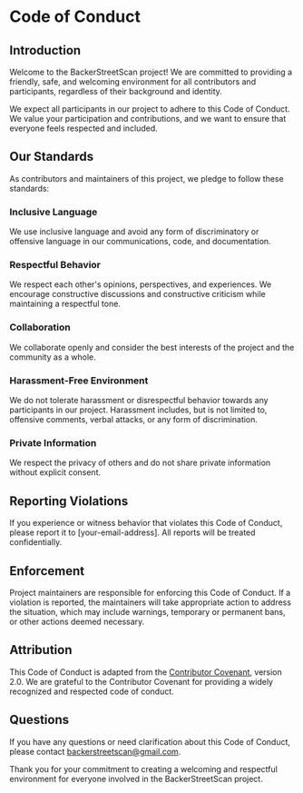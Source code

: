 # Code of Conduct

## Introduction

Welcome to the BackerStreetScan project! We are committed to providing a friendly, safe, and welcoming environment for all contributors and participants, regardless of their background and identity.

We expect all participants in our project to adhere to this Code of Conduct. We value your participation and contributions, and we want to ensure that everyone feels respected and included.

## Our Standards

As contributors and maintainers of this project, we pledge to follow these standards:

### Inclusive Language

We use inclusive language and avoid any form of discriminatory or offensive language in our communications, code, and documentation.

### Respectful Behavior

We respect each other's opinions, perspectives, and experiences. We encourage constructive discussions and constructive criticism while maintaining a respectful tone.

### Collaboration

We collaborate openly and consider the best interests of the project and the community as a whole.

### Harassment-Free Environment

We do not tolerate harassment or disrespectful behavior towards any participants in our project. Harassment includes, but is not limited to, offensive comments, verbal attacks, or any form of discrimination.

### Private Information

We respect the privacy of others and do not share private information without explicit consent.

## Reporting Violations

If you experience or witness behavior that violates this Code of Conduct, please report it to [your-email-address]. All reports will be treated confidentially.

## Enforcement

Project maintainers are responsible for enforcing this Code of Conduct. If a violation is reported, the maintainers will take appropriate action to address the situation, which may include warnings, temporary or permanent bans, or other actions deemed necessary.

## Attribution

This Code of Conduct is adapted from the [Contributor Covenant](https://www.contributor-covenant.org/version/2/0/code_of_conduct.html), version 2.0. We are grateful to the Contributor Covenant for providing a widely recognized and respected code of conduct.

## Questions

If you have any questions or need clarification about this Code of Conduct, please contact backerstreetscan@gmail.com.

Thank you for your commitment to creating a welcoming and respectful environment for everyone involved in the BackerStreetScan project.
